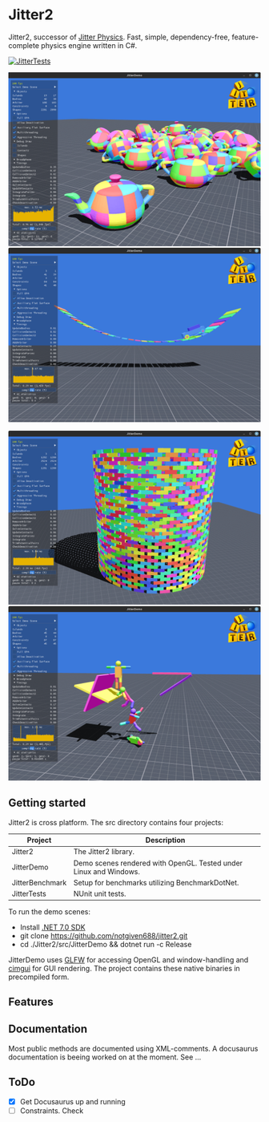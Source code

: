 # Jitter2

Jitter2, successor of [Jitter Physics](https://github.com/notgiven688/jitterphysics). Fast, simple, dependency-free, feature-complete physics engine written in C#.

[![JitterTests](https://github.com/notgiven688/jitterphysics2/actions/workflows/jitter-tests.yml/badge.svg)](https://github.com/notgiven688/jitterphysics2/actions/workflows/jitter-tests.yml)


<img src="./docs/docs/img/jitter_screenshot0.png" alt="screenshot" width="600"/> <img src="./docs/docs/img/jitter_screenshot1.png" alt="screenshot" width="600"/>

<img src="./docs/docs/img/jitter_screenshot2.png" alt="screenshot" width="600"/> <img src="./docs/docs/img/jitter_screenshot3.png" alt="screenshot" width="600"/>

## Getting started

Jitter2 is cross platform. The src directory contains four
projects:

| Project | Description |
| ----------- | ----------- |
| Jitter2 | The Jitter2 library. |
| JitterDemo | Demo scenes rendered with OpenGL. Tested under Linux and Windows. | 
| JitterBenchmark | Setup for benchmarks utilizing BenchmarkDotNet. | 
| JitterTests | NUnit unit tests. | 

To run the demo scenes:

- Install [.NET 7.0 SDK](https://dotnet.microsoft.com/download/dotnet/7.0)
- git clone https://github.com/notgiven688/jitter2.git
- cd ./Jitter2/src/JitterDemo && dotnet run -c Release

JitterDemo uses [GLFW](https://www.glfw.org/) for accessing OpenGL and window-handling and [cimgui](https://github.com/cimgui/cimgui) for GUI rendering. The project contains these native binaries in precompiled form.

## Features



## Documentation
Most public methods are documented using XML-comments. A docusaurus documentation is beeing worked on at the moment. See ...

## ToDo
- [x] Get Docusaurus up and running
- [ ] Constraints. Check 
